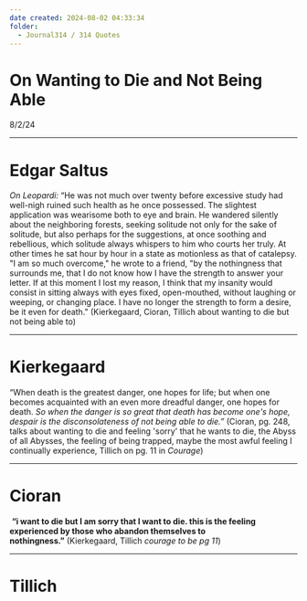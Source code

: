 ```yaml
---
date created: 2024-08-02 04:33:34
folder:
  - Journal314 / 314 Quotes
---
```


# On Wanting to Die and Not Being Able

8/2/24

* * *

  

# Edgar Saltus

_On Leopardi:_ “He was not much over twenty before excessive study had well-nigh ruined such health as he once possessed. The slightest application was wearisome both to eye and brain. He wandered silently about the neighboring forests, seeking solitude not only for the sake of solitude, but also perhaps for the suggestions, at once soothing and rebellious, which solitude always whispers to him who courts her truly. At other times he sat hour by hour in a state as motionless as that of catalepsy. "I am so much overcome," he wrote to a friend, "by the nothingness that surrounds me, that I do not know how I have the strength to answer your letter. If at this moment I lost my reason, I think that my insanity would consist in sitting always with eyes fixed, open-mouthed, without laughing or weeping, or changing place. I have no longer the strength to form a desire, be it even for death." (Kierkegaard, Cioran, Tillich about wanting to die but not being able to)

* * *

# Kierkegaard

“When death is the greatest danger, one hopes for life; but when one becomes acquainted with an even more dreadful danger, one hopes for death. _So when the danger is so great that death has become one's hope, despair is the disconsolateness of not being able to die.”_ (Cioran, pg. 248, talks about wanting to die and feeling 'sorry' that he wants to die, the Abyss of all Abysses, the feeling of being trapped, maybe the most awful feeling I continually experience, Tillich on pg. 11 in _Courage_)

* * *

# Cioran

 **“i want to die but I am sorry that I want to die. this is the feeling experienced by those who abandon themselves to nothingness.”** (Kierkegaard, Tillich _courage to be pg 11_)

* * *

# Tillich

<br>